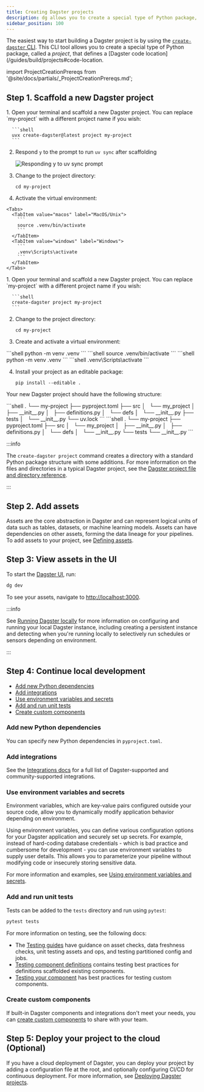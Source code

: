 ```yaml
---
title: Creating Dagster projects
description: dg allows you to create a special type of Python package, called a project, that defines a Dagster code location.
sidebar_position: 100
---
```


The easiest way to start building a Dagster project is by using the [`create-dagster` CLI](/api/clis/create-dagster). This CLI tool allows you to create a special type of Python package, called a _project_, that defines a [Dagster code location](/guides/build/projects#code-location.

import ProjectCreationPrereqs from '@site/docs/partials/\_ProjectCreationPrereqs.md';

<ProjectCreationPrereqs />

## Step 1. Scaffold a new Dagster project

<Tabs groupId="package-manager">
   <TabItem value="uv" label="uv">
   1. Open your terminal and scaffold a new Dagster project. You can replace `my-project` with a different project name if you wish:

      ```shell
      uvx create-dagster@latest project my-project
      ```
   
   2. Respond `y` to the prompt to run `uv sync` after scaffolding

      ![Responding y to uv sync prompt](/images/getting-started/quickstart/uv_sync_yes.png)

   3. Change to the project directory:

      ```shell
      cd my-project
      ```
   4. Activate the virtual environment:

    <Tabs>
      <TabItem value="macos" label="MacOS/Unix">
        ```
        source .venv/bin/activate
        ```
      </TabItem>
      <TabItem value="windows" label="Windows">
        ```
        .venv\Scripts\activate
        ```
      </TabItem>
    </Tabs>
   </TabItem>
   <TabItem value="pip" label="pip">
   1. Open your terminal and scaffold a new Dagster project. You can replace `my-project` with a different project name if you wish:

      ```shell
      create-dagster project my-project
      ```
   2. Change to the project directory:

      ```shell
      cd my-project
      ```
   
   3. Create and activate a virtual environment:

   <Tabs>
     <TabItem value="macos" label="MacOS/Unix">
      ```shell
      python -m venv .venv
      ```
      ```shell
      source .venv/bin/activate
      ```
     </TabItem>
     <TabItem value="windows" label="Windows">
      ```shell
      python -m venv .venv
      ```
      ```shell
      .venv\Scripts\activate
      ```
     </TabItem>
   </Tabs>
   
   4. Install your project as an editable package:

      ```shell
      pip install --editable .
      ```
   </TabItem>
</Tabs>

Your new Dagster project should have the following structure:

<Tabs groupId="package-manager">

   <TabItem value="uv" label="uv">
   ```shell
   .
   └── my-project
      ├── pyproject.toml
      ├── src
      │   └── my_project
      │       ├── __init__.py
      │       ├── definitions.py
      │       └── defs
      │           └── __init__.py
      ├── tests
      │   └── __init__.py
      └── uv.lock
   ```
   </TabItem>
   <TabItem value="pip" label="pip">
   ```shell
   .
   └── my-project
      ├── pyproject.toml
      ├── src
      │   └── my_project
      │       ├── __init__.py
      │       ├── definitions.py
      │       └── defs
      │           └── __init__.py
      └── tests
         └── __init__.py
   ```
   </TabItem>
</Tabs>

:::info

The `create-dagster project` command creates a directory with a standard Python package structure with some additions. For more information on the files and directories in a typical Dagster project, see the [Dagster project file and directory reference](/guides/build/projects/project-structure/dagster-project-file-reference).

:::

## Step 2. Add assets

Assets are the core abstraction in Dagster and can represent logical units of data such as tables, datasets, or machine learning models. Assets can have dependencies on other assets, forming the data lineage for your pipelines. To add assets to your project, see [Defining assets](/guides/build/assets/defining-assets).

## Step 3: View assets in the UI

To start the [Dagster UI](/guides/operate/webserver), run:

```bash
dg dev
```

To see your assets, navigate to [http://localhost:3000](http://localhost:3000).

:::info

See [Running Dagster locally](/deployment/oss/deployment-options/running-dagster-locally) for more information on configuring and running your local Dagster instance, including creating a persistent instance and detecting when you're running locally to selectively run schedules or sensors depending on environment.

:::

## Step 4: Continue local development

- [Add new Python dependencies](#add-new-python-dependencies)
- [Add integrations](#add-integrations)
- [Use environment variables and secrets](#use-environment-variables-and-secrets)
- [Add and run unit tests](#add-and-run-unit-tests)
- [Create custom components](#create-custom-components)

### Add new Python dependencies

You can specify new Python dependencies in `pyproject.toml`.

### Add integrations

See the [Integrations docs](/integrations/libraries) for a full list of Dagster-supported and community-supported integrations.

### Use environment variables and secrets

Environment variables, which are key-value pairs configured outside your source code, allow you to dynamically modify application behavior depending on environment.

Using environment variables, you can define various configuration options for your Dagster application and securely set up secrets. For example, instead of hard-coding database credentials - which is bad practice and cumbersome for development - you can use environment variables to supply user details. This allows you to parameterize your pipeline without modifying code or insecurely storing sensitive data.

For more information and examples, see [Using environment variables and secrets](/guides/operate/configuration/using-environment-variables-and-secrets).

### Add and run unit tests

Tests can be added to the `tests` directory and run using `pytest`:

```bash
pytest tests
```

For more information on testing, see the following docs:
* The [Testing guides](/guides/test) have guidance on asset checks, data freshness checks, unit testing assets and ops, and testing partitioned config and jobs.
* [Testing component definitions](/guides/build/components/building-pipelines-with-components/testing-component-definitions) contains testing best practices for definitions scaffolded existing components.
* [Testing your component](/guides/build/components/creating-new-components/testing-your-component) has best practices for testing custom components.

### Create custom components

If built-in Dagster components and integrations don't meet your needs, you can [create custom components](/guides/build/components/creating-new-components) to share with your team.

## Step 5: Deploy your project to the cloud (Optional)

If you have a cloud deployment of Dagster, you can deploy your project by adding a configuration file at the root, and optionally configuring CI/CD for continuous deployment. For more information, see [Deploying Dagster projects](/guides/build/projects/deploying-dagster-projects).
